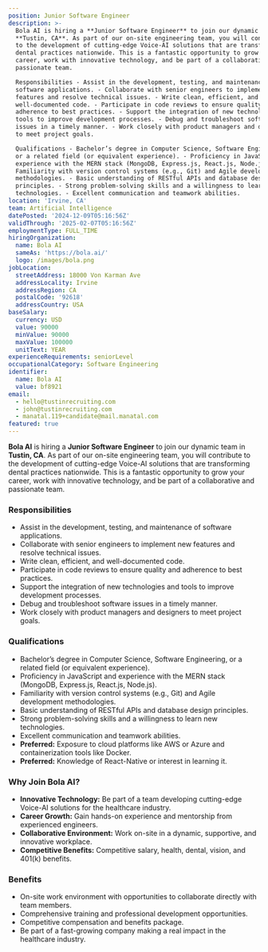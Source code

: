 ```yaml
---
position: Junior Software Engineer
description: >-
  Bola AI is hiring a **Junior Software Engineer** to join our dynamic team in
  **Tustin, CA**. As part of our on-site engineering team, you will contribute
  to the development of cutting-edge Voice-AI solutions that are transforming
  dental practices nationwide. This is a fantastic opportunity to grow your
  career, work with innovative technology, and be part of a collaborative and
  passionate team.

  Responsibilities - Assist in the development, testing, and maintenance of
  software applications. - Collaborate with senior engineers to implement new
  features and resolve technical issues. - Write clean, efficient, and
  well-documented code. - Participate in code reviews to ensure quality and
  adherence to best practices. - Support the integration of new technologies and
  tools to improve development processes. - Debug and troubleshoot software
  issues in a timely manner. - Work closely with product managers and designers
  to meet project goals.

  Qualifications - Bachelor’s degree in Computer Science, Software Engineering,
  or a related field (or equivalent experience). - Proficiency in JavaScript and
  experience with the MERN stack (MongoDB, Express.js, React.js, Node.js). -
  Familiarity with version control systems (e.g., Git) and Agile development
  methodologies. - Basic understanding of RESTful APIs and database design
  principles. - Strong problem-solving skills and a willingness to learn new
  technologies. - Excellent communication and teamwork abilities.
location: 'Irvine, CA'
team: Artificial Intelligence
datePosted: '2024-12-09T05:16:56Z'
validThrough: '2025-02-07T05:16:56Z'
employmentType: FULL_TIME
hiringOrganization:
  name: Bola AI
  sameAs: 'https://bola.ai/'
  logo: /images/bola.png
jobLocation:
  streetAddress: 18000 Von Karman Ave
  addressLocality: Irvine
  addressRegion: CA
  postalCode: '92618'
  addressCountry: USA
baseSalary:
  currency: USD
  value: 90000
  minValue: 90000
  maxValue: 100000
  unitText: YEAR
experienceRequirements: seniorLevel
occupationalCategory: Software Engineering
identifier:
  name: Bola AI
  value: bf8921
email:
  - hello@tustinrecruiting.com
  - john@tustinrecruiting.com
  - manatal.119+candidate@mail.manatal.com
featured: true
---
```



**Bola AI** is hiring a **Junior Software Engineer** to join our dynamic team in **Tustin, CA**. As part of our on-site engineering team, you will contribute to the development of cutting-edge Voice-AI solutions that are transforming dental practices nationwide. This is a fantastic opportunity to grow your career, work with innovative technology, and be part of a collaborative and passionate team.

### Responsibilities
- Assist in the development, testing, and maintenance of software applications.
- Collaborate with senior engineers to implement new features and resolve technical issues.
- Write clean, efficient, and well-documented code.
- Participate in code reviews to ensure quality and adherence to best practices.
- Support the integration of new technologies and tools to improve development processes.
- Debug and troubleshoot software issues in a timely manner.
- Work closely with product managers and designers to meet project goals.

### Qualifications
- Bachelor’s degree in Computer Science, Software Engineering, or a related field (or equivalent experience).
- Proficiency in JavaScript and experience with the MERN stack (MongoDB, Express.js, React.js, Node.js).
- Familiarity with version control systems (e.g., Git) and Agile development methodologies.
- Basic understanding of RESTful APIs and database design principles.
- Strong problem-solving skills and a willingness to learn new technologies.
- Excellent communication and teamwork abilities.
- **Preferred:** Exposure to cloud platforms like AWS or Azure and containerization tools like Docker.
- **Preferred:** Knowledge of React-Native or interest in learning it.

### Why Join Bola AI?
- **Innovative Technology:** Be part of a team developing cutting-edge Voice-AI solutions for the healthcare industry.
- **Career Growth:** Gain hands-on experience and mentorship from experienced engineers.
- **Collaborative Environment:** Work on-site in a dynamic, supportive, and innovative workplace.
- **Competitive Benefits:** Competitive salary, health, dental, vision, and 401(k) benefits.

### Benefits
- On-site work environment with opportunities to collaborate directly with team members.
- Comprehensive training and professional development opportunities.
- Competitive compensation and benefits package.
- Be part of a fast-growing company making a real impact in the healthcare industry.
